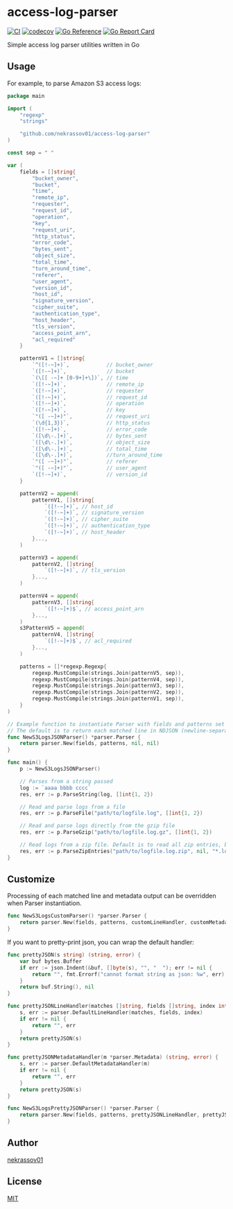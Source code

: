 access-log-parser
=================

[![CI](https://github.com/nekrassov01/access-log-parser/actions/workflows/test.yml/badge.svg?branch=main)](https://github.com/nekrassov01/access-log-parser/actions/workflows/test.yml)
[![codecov](https://codecov.io/gh/nekrassov01/access-log-parser/graph/badge.svg?token=RIV62CQILM)](https://codecov.io/gh/nekrassov01/access-log-parser)
[![Go Reference](https://pkg.go.dev/badge/github.com/nekrassov01/access-log-parser.svg)](https://pkg.go.dev/github.com/nekrassov01/access-log-parser)
[![Go Report Card](https://goreportcard.com/badge/github.com/nekrassov01/access-log-parser)](https://goreportcard.com/report/github.com/nekrassov01/access-log-parser)

Simple access log parser utilities written in Go

Usage
-----

For example, to parse Amazon S3 access logs:

```go
package main

import (
	"regexp"
	"strings"

	"github.com/nekrassov01/access-log-parser"
)

const sep = " "

var (
	fields = []string{
		"bucket_owner",
		"bucket",
		"time",
		"remote_ip",
		"requester",
		"request_id",
		"operation",
		"key",
		"request_uri",
		"http_status",
		"error_code",
		"bytes_sent",
		"object_size",
		"total_time",
		"turn_around_time",
		"referer",
		"user_agent",
		"version_id",
		"host_id",
		"signature_version",
		"cipher_suite",
		"authentication_type",
		"host_header",
		"tls_version",
		"access_point_arn",
		"acl_required"
	}

	patternV1 = []string{
		`^([!-~]+)`,            // bucket_owner
		`([!-~]+)`,             // bucket
		`(\[[ -~]+ [0-9+]+\])`, // time
		`([!-~]+)`,             // remote_ip
		`([!-~]+)`,             // requester
		`([!-~]+)`,             // request_id
		`([!-~]+)`,             // operation
		`([!-~]+)`,             // key
		`"([ -~]+)"`,           // request_uri
		`(\d{1,3})`,            // http_status
		`([!-~]+)`,             // error_code
		`([\d\-.]+)`,           // bytes_sent
		`([\d\-.]+)`,           // object_size
		`([\d\-.]+)`,           // total_time
		`([\d\-.]+)`,           //turn_around_time
		`"([ -~]+)"`,           // referer
		`"([ -~]+)"`,           // user_agent
		`([!-~]+)`,             // version_id
	}

	patternV2 = append(
		patternV1, []string{
			`([!-~]+)`, // host_id
			`([!-~]+)`, // signature_version
			`([!-~]+)`, // cipher_suite
			`([!-~]+)`, // authentication_type
			`([!-~]+)`, // host_header
		}...,
	)

	patternV3 = append(
		patternV2, []string{
			`([!-~]+)`, // tls_version
		}...,
	)

	patternV4 = append(
		patternV3, []string{
			`([!-~]+)$`, // access_point_arn
		}...,
	)
	s3PatternV5 = append(
		patternV4, []string{
			`([!-~]+)$`, // acl_required
		}...,
	)

	patterns = []*regexp.Regexp{
		regexp.MustCompile(strings.Join(patternV5, sep)),
		regexp.MustCompile(strings.Join(patternV4, sep)),
		regexp.MustCompile(strings.Join(patternV3, sep)),
		regexp.MustCompile(strings.Join(patternV2, sep)),
		regexp.MustCompile(strings.Join(patternV1, sep)),
	}
)

// Example function to instantiate Parser with fields and patterns set
// The default is to return each matched line in NDJSON (newline-separated JSON) format
func NewS3LogsJSONParser() *parser.Parser {
	return parser.New(fields, patterns, nil, nil)
}

func main() {
	p := NewS3LogsJSONParser()

	// Parses from a string passed
	log := `aaaa bbbb cccc`
	res, err := p.ParseString(log, []int{1, 2})

	// Read and parse logs from a file
	res, err := p.ParseFile("path/to/logfile.log", []int{1, 2})

	// Read and parse logs directly from the gzip file
	res, err := p.ParseGzip("path/to/logfile.log.gz", []int{1, 2})

	// Read logs from a zip file. Default is to read all zip entries, but glob patterns can be applied
	res, err := p.ParseZipEntries("path/to/logfile.log.zip", nil, "*.log")
}
```

Customize
---------

Processing of each matched line and metadata output can be overridden when Parser instantiation.

```go
func NewS3LogsCustomParser() *parser.Parser {
	return parser.New(fields, patterns, customLineHandler, customMetadataHandler)
}
```

If you want to pretty-print json, you can wrap the default handler:

```go
func prettyJSON(s string) (string, error) {
	var buf bytes.Buffer
	if err := json.Indent(&buf, []byte(s), "", "  "); err != nil {
		return "", fmt.Errorf("cannot format string as json: %w", err)
	}
	return buf.String(), nil
}

func prettyJSONLineHandler(matches []string, fields []string, index int) (string, error) {
	s, err := parser.DefaultLineHandler(matches, fields, index)
	if err != nil {
		return "", err
	}
	return prettyJSON(s)
}

func prettyJSONMetadataHandler(m *parser.Metadata) (string, error) {
	s, err := parser.DefaultMetadataHandler(m)
	if err != nil {
		return "", err
	}
	return prettyJSON(s)
}

func NewS3LogsPrettyJSONParser() *parser.Parser {
	return parser.New(fields, patterns, prettyJSONLineHandler, prettyJSONMetadataHandler)
}
```

Author
------

[nekrassov01](https://github.com/nekrassov01)

License
-------

[MIT](https://github.com/nekrassov01/access-log-parser/blob/main/LICENSE)
